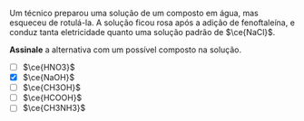 Um técnico preparou uma solução de um composto em água, mas esqueceu de rotulá-la. A solução ficou rosa após a adição de fenoftaleína, e conduz tanta eletricidade quanto uma solução padrão de $\ce{NaCl}$.

**Assinale** a alternativa com um possível composto na solução.

- [ ] $\ce{HNO3}$
- [x] $\ce{NaOH}$
- [ ] $\ce{CH3OH}$
- [ ] $\ce{HCOOH}$
- [ ] $\ce{CH3NH3}$
